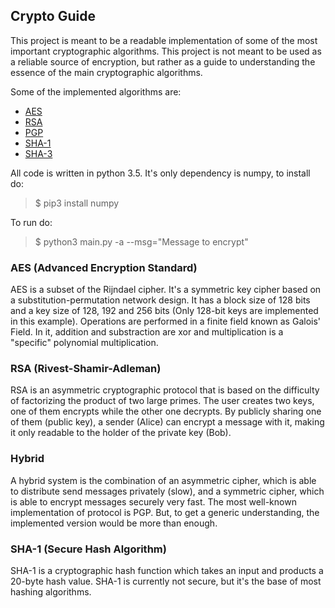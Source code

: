 ## Crypto Guide

This project is meant to be a readable implementation of some of the most important cryptographic
algorithms.
This project is not meant to be used as a reliable source of encryption, but rather as a guide
to understanding the essence of the main cryptographic algorithms.

Some of the implemented algorithms are:
* [AES](https://en.wikipedia.org/wiki/SHA-3)
* [RSA](https://en.wikipedia.org/wiki/RSA_(cryptosystem))
* [PGP](https://en.wikipedia.org/wiki/Pretty_Good_Privacy)
* [SHA-1](https://en.wikipedia.org/wiki/SHA-1)
* [SHA-3](https://en.wikipedia.org/wiki/SHA-3)

All code is written in python 3.5. It's only dependency is numpy, to install do:
> $ pip3 install numpy

To run do:
> $ python3 main.py -a <algorithm> --msg="Message to encrypt"


### AES (Advanced Encryption Standard)

AES is a subset of the Rijndael cipher. It's a symmetric key cipher based on a
substitution-permutation network design. It has a block size of 128 bits and a
key size of 128, 192 and 256 bits (Only 128-bit keys are implemented in this example).
Operations are performed in a finite field known as Galois' Field. In it, addition and
substraction are xor and multiplication is a "specific" polynomial multiplication.


### RSA (Rivest-Shamir-Adleman)

RSA is an asymmetric cryptographic protocol that is based on the difficulty of
factorizing the product of two large primes.
The user creates two keys, one of them encrypts while the other one decrypts.
By publicly sharing one of them (public key), a sender (Alice) can encrypt a
message with it, making it only readable to the holder of the private key (Bob).


### Hybrid

A hybrid system is the combination of an asymmetric cipher, which is able to distribute
send messages privately (slow), and a symmetric cipher, which is able to encrypt messages
securely very fast. The most well-known implementation of protocol is PGP. But, to get a
generic understanding, the implemented version would be more than enough.


### SHA-1 (Secure Hash Algorithm)

SHA-1 is a cryptographic hash function which takes an input and products a 20-byte hash value.
SHA-1 is currently not secure, but it's the base of most hashing algorithms.
